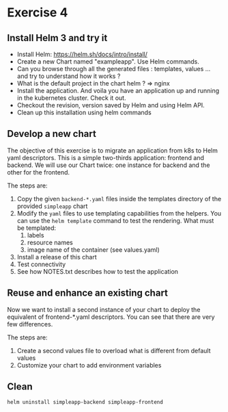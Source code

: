 # Exercise 4

## Install Helm 3 and try it


- Install Helm: https://helm.sh/docs/intro/install/
- Create a new Chart named "exampleapp". Use Helm commands.
- Can you browse through all the  generated files : templates, values ... and try to understand how it works ? 
- What is the default project in the chart helm ? 
=> nginx
- Install the application. And voila you have an application up and running in the kubernetes cluster. Check it out.
- Checkout the revision, version saved by Helm and using Helm API.
- Clean up this installation using helm commands


##  Develop a new chart

The objective of this exercise is to migrate an application from k8s to Helm yaml descriptors.
This is a simple two-thirds application: frontend and backend. We will use our Chart twice: one instance for backend and the other for the frontend.

The steps are:
1. Copy the given `backend-*.yaml` files inside the templates directory of the provided `simpleapp` chart
2. Modify the `yaml` files to use templating capabilities from the helpers. You can use the `helm template` command to test the rendering. What must be templated:
    1. labels
    1. resource names
    1. image name of the container (see values.yaml)
3. Install a release of this chart
4. Test connectivity
5. See how NOTES.txt describes how to test the application


## Reuse and enhance an existing chart

Now we want to install a second instance of your chart to deploy the equivalent of frontend-*.yaml descriptors.
You can see that there are very few differences.

The steps are:

1. Create a second values file to overload what is different from default values
1. Customize your chart to add environment variables


## Clean

```sh
helm uninstall simpleapp-backend simpleapp-frontend
```
